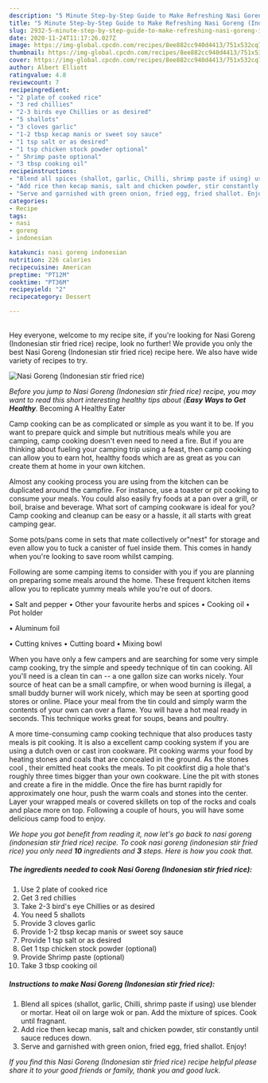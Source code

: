```yaml
---
description: "5 Minute Step-by-Step Guide to Make Refreshing Nasi Goreng (Indonesian stir fried rice)"
title: "5 Minute Step-by-Step Guide to Make Refreshing Nasi Goreng (Indonesian stir fried rice)"
slug: 2932-5-minute-step-by-step-guide-to-make-refreshing-nasi-goreng-indonesian-stir-fried-rice
date: 2020-11-24T11:17:26.027Z
image: https://img-global.cpcdn.com/recipes/8ee882cc940d4413/751x532cq70/nasi-goreng-indonesian-stir-fried-rice-recipe-main-photo.jpg
thumbnail: https://img-global.cpcdn.com/recipes/8ee882cc940d4413/751x532cq70/nasi-goreng-indonesian-stir-fried-rice-recipe-main-photo.jpg
cover: https://img-global.cpcdn.com/recipes/8ee882cc940d4413/751x532cq70/nasi-goreng-indonesian-stir-fried-rice-recipe-main-photo.jpg
author: Albert Elliott
ratingvalue: 4.8
reviewcount: 7
recipeingredient:
- "2 plate of cooked rice"
- "3 red chillies"
- "2-3 birds eye Chillies or as desired"
- "5 shallots"
- "3 cloves garlic"
- "1-2 tbsp kecap manis or sweet soy sauce"
- "1 tsp salt or as desired"
- "1 tsp chicken stock powder optional"
- " Shrimp paste optional"
- "3 tbsp cooking oil"
recipeinstructions:
- "Blend all spices (shallot, garlic, Chilli, shrimp paste if using) use blender or mortar. Heat oil on large wok or pan. Add the mixture of spices. Cook until fragnant."
- "Add rice then kecap manis, salt and chicken powder, stir constantly until sauce reduces down."
- "Serve and garnished with green onion, fried egg, fried shallot. Enjoy!"
categories:
- Recipe
tags:
- nasi
- goreng
- indonesian

katakunci: nasi goreng indonesian 
nutrition: 226 calories
recipecuisine: American
preptime: "PT12M"
cooktime: "PT36M"
recipeyield: "2"
recipecategory: Dessert

---
```

<br>
Hey everyone, welcome to my recipe site, if you're looking for Nasi Goreng (Indonesian stir fried rice) recipe, look no further! We provide you only the best Nasi Goreng (Indonesian stir fried rice) recipe here. We also have wide variety of recipes to try.
<br>


![Nasi Goreng (Indonesian stir fried rice)](https://img-global.cpcdn.com/recipes/8ee882cc940d4413/751x532cq70/nasi-goreng-indonesian-stir-fried-rice-recipe-main-photo.jpg)

<i>Before you jump to Nasi Goreng (Indonesian stir fried rice) recipe, you may want to read this short interesting healthy tips about {<strong>Easy Ways to Get Healthy</strong>.</i>
Becoming A Healthy Eater

    
Camp cooking can be as complicated or simple as you want it to be. If you want to prepare quick and simple but nutritious meals while you are camping, camp cooking doesn't even need to need a fire. But if you are thinking about fueling your camping trip using a feast, then camp cooking can allow you to earn hot, healthy foods which are as great as you can create them at home in your own kitchen.

 Almost any cooking process you are using from the kitchen can be duplicated around the campfire. For instance, use a toaster or pit cooking to consume your meals. You could also easily fry foods at a pan over a grill, or boil, braise and beverage. What sort of camping cookware is ideal for you? Camp cooking and cleanup can be easy or a hassle, it all starts with great camping gear.

Some pots/pans come in sets that mate collectively or"nest" for storage and even allow you to tuck a canister of fuel inside them. This comes in handy when you're looking to save room whilst camping.

Following are some camping items to consider with you if you are planning on preparing some meals around the home. These frequent kitchen items allow you to replicate yummy meals while you're out of doors.

• Salt and pepper
• Other your favourite herbs and spices
• Cooking oil
• Pot holder

• Aluminum foil

• Cutting knives
• Cutting board
• Mixing bowl


When you have only a few campers and are searching for some very simple camp cooking, try the simple and speedy technique of tin can cooking. All you'll need is a clean tin can -- a one gallon size can works nicely. Your source of heat can be a small campfire, or when wood burning is illegal, a small buddy burner will work nicely, which may be seen at sporting good stores or online. Place your meal from the tin could and simply warm the contents of your own can over a flame. You will have a hot meal ready in seconds.  This technique works great for soups, beans and poultry.

A more time-consuming camp cooking technique that also produces tasty meals is pit cooking.  It is also a excellent camp cooking system if you are using a dutch oven or cast iron cookware. Pit cooking warms your food by heating stones and coals that are concealed in the ground. As the stones cool , their emitted heat cooks the meals. To pit cookfirst dig a hole that's roughly three times bigger than your own cookware. Line the pit with stones and create a fire in the middle. Once the fire has burnt rapidly for approximately one hour, push the warm coals and stones into the center. Layer your wrapped meals or covered skillets on top of the rocks and coals and place more on top. Following a couple of hours, you will have some delicious camp food to enjoy.


<i>We hope you got benefit from reading it, now let's go back to nasi goreng (indonesian stir fried rice) recipe. To cook nasi goreng (indonesian stir fried rice) you only need <strong>10</strong> ingredients and <strong>3</strong> steps. Here is how you cook that.
</i>

##### The ingredients needed to cook Nasi Goreng (Indonesian stir fried rice):

1. Use 2 plate of cooked rice
1. Get 3 red chillies
1. Take 2-3 bird&#39;s eye Chillies or as desired
1. You need 5 shallots
1. Provide 3 cloves garlic
1. Provide 1-2 tbsp kecap manis or sweet soy sauce
1. Provide 1 tsp salt or as desired
1. Get 1 tsp chicken stock powder (optional)
1. Provide  Shrimp paste (optional)
1. Take 3 tbsp cooking oil


##### Instructions to make Nasi Goreng (Indonesian stir fried rice):

1. Blend all spices (shallot, garlic, Chilli, shrimp paste if using) use blender or mortar. Heat oil on large wok or pan. Add the mixture of spices. Cook until fragnant.
1. Add rice then kecap manis, salt and chicken powder, stir constantly until sauce reduces down.
1. Serve and garnished with green onion, fried egg, fried shallot. Enjoy!




<i>If you find this Nasi Goreng (Indonesian stir fried rice) recipe helpful please share it to your good friends or family, thank you and good luck.</i>
